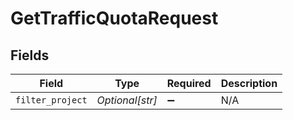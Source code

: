 # GetTrafficQuotaRequest


## Fields

| Field              | Type               | Required           | Description        |
| ------------------ | ------------------ | ------------------ | ------------------ |
| `filter_project`   | *Optional[str]*    | :heavy_minus_sign: | N/A                |